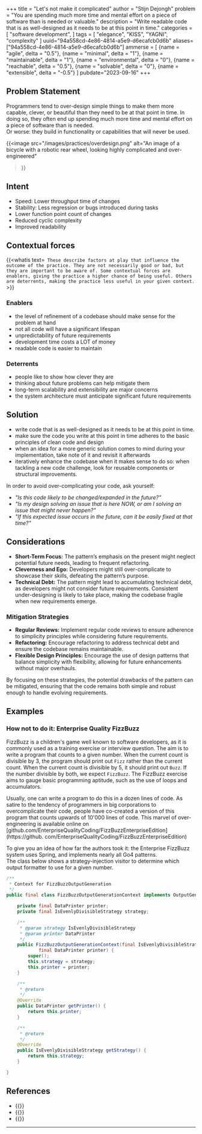 +++
title = "Let's not make it complicated"
author = "Stijn Dejongh"
problem = "You are spending much more time and mental effort on a piece of software than is needed or valuable."
description = "Write readable code that is as well-designed as it needs to be at this point in time."
categories = [
    "software development",
]
tags = [
    "elegance", "KISS", "YAGNI", "complexity"
]
uuid="94a558cd-4e86-4814-a5e9-d6ecafcb0d6b"
aliases=["94a558cd-4e86-4814-a5e9-d6ecafcb0d6b"]
ammerse = [
  {name = "agile", delta = "0.5"},
  {name = "minimal", delta = "1"},
  {name = "maintainable", delta = "1"},
  {name = "environmental", delta = "0"},
  {name = "reachable", delta = "0.5"},
  {name = "solvable", delta = "0"},
  {name = "extensible", delta = "-0.5"}
]
pubdate="2023-09-16"
+++

## Problem Statement

Programmers tend to over-design simple things to make them more capable, clever, or beautiful than they need to be at that point in time. 
In doing so, they often end up spending much more time and mental effort on a piece of software than is needed.  
Or worse: they build in functionality or capabilities that will never be used.

{{<image 
src="/images/practices/overdesign.png" 
alt="An image of a bicycle with a robotic rear wheel, looking highly complicated and over-engineered" 
>}}

## Intent

* Speed: Lower throughput time of changes
* Stability: Less regression or bugs introduced during tasks
* Lower function point count of changes
* Reduced cyclic complexity
* Improved readability

## Contextual forces

{{<whatis text=`
These describe factors at play that influence the outcome of the practice. They are not necessarily good or bad, but they are important to be
aware of. Some contextual forces are enablers, giving the practice a higher chance of being useful. Others are deterrents, making the practice less useful
in your given context.` >}}

### Enablers

* the level of refinement of a codebase should make sense for the problem at hand
* not all code will have a significant lifespan
* unpredictability of future requirements
* development time costs a LOT of money
* readable code is easier to maintain



### Deterrents

* people like to show how clever they are
* thinking about future problems can help mitigate them
* long-term scalability and extensibility are major concerns
* the system architecture must anticipate significant future requirements

## Solution

* write code that is as well-designed as it needs to be at this point in time.
* make sure the code you write at this point in time adheres to the basic principles of clean code and design
* when an idea for a more generic solution comes to mind during your implementation, take note of it and revisit it afterwards
* iteratively enhance the codebase when it makes sense to do so: when tackling a new code challenge, look for reusable components or
  structural improvements.

In order to avoid over-complicating your code, ask yourself:
* _"Is this code likely to be changed/expanded in the future?"_
* _"Is my design solving an issue that is here NOW, or am I solving an issue that might never happen?"_
* _"If this expected issue occurs in the future, can it be easily fixed at that time?"_

## Considerations

* **Short-Term Focus:** The pattern’s emphasis on the present might neglect potential future needs, leading to frequent refactoring.
* **Cleverness and Ego:** Developers might still over-complicate to showcase their skills, defeating the pattern’s purpose.
* **Technical Debt:** The pattern might lead to accumulating technical debt, as developers might not consider future requirements. Consistent 
  under-designing is likely to take place, making the codebase fragile when new requirements emerge.

### Mitigation Strategies

* **Regular Reviews:** Implement regular code reviews to ensure adherence to simplicity principles while considering future requirements.
* **Refactoring:** Encourage refactoring to address technical debt and ensure the codebase remains maintainable.
* **Flexible Design Principles:** Encourage the use of design patterns that balance simplicity with flexibility, allowing for future enhancements 
  without major overhauls.

By focusing on these strategies, the potential drawbacks of the pattern can be mitigated, ensuring that the code remains both simple and robust enough to handle evolving requirements.

## Examples

### How not to do it: Enterprise Quality FizzBuzz

FizzBuzz is a children's game well known to software developers, as it is commonly used as a training exercise or interview question. 
The aim is to write a program that counts to a given number. When the current count is divisible by 3, the program should print out `Fizz` rather 
than the current count. When the current count is divisible by 5, it should print out `Buzz`. If the number divisible by both, we expect `FizzBuzz`.
The FizzBuzz exercise aims to gauge basic programming aptitude, such as the use of loops and accumulators.

Usually, one can write a program to do this in a dozen lines of code. As satire to the tendency of programmers in big corporations to 
overcomplicate their code, people have co-created a version of this program that counts upwards of 10'000 lines of code.
This marvel of over-engineering is available online on [github.com/EnterpriseQualityCoding/FizzBuzzEnterpriseEdition](https://github.
com/EnterpriseQualityCoding/FizzBuzzEnterpriseEdition)

To give you an idea of how far the authors took it: the Enterprise FizzBuzz system uses Spring, and implements nearly all Go4 patterns.  
The class below shows a strategy-injection visitor to determine which output formatter to use for a given number. 

```java
/**
 * Context for FizzBuzzOutputGeneration
 */
public final class FizzBuzzOutputGenerationContext implements OutputGenerationContext {

	private final DataPrinter printer;
	private final IsEvenlyDivisibleStrategy strategy;

	/**
	 * @param strategy IsEvenlyDivisibleStrategy
	 * @param printer DataPrinter
	 */
	public FizzBuzzOutputGenerationContext(final IsEvenlyDivisibleStrategy strategy,
			final DataPrinter printer) {
		super();
		this.strategy = strategy;
		this.printer = printer;
	}

	/**
	 * @return
	 */
	@Override
	public DataPrinter getPrinter() {
		return this.printer;
	}

	/**
	 * @return
	 */
	@Override
	public IsEvenlyDivisibleStrategy getStrategy() {
		return this.strategy;
	}

}
```

## References

* {{<reference author="Nauerby, E. M.; Kragbæk, M.; et al."
  year="2019"
  title="FizzBuzz: Enterprise Edition"
  site="GitHub.com"
  link="https://github.com/EnterpriseQualityCoding/FizzBuzzEnterpriseEdition" >}}
* {{<reference author="Martin R."
  year="2005"
  title="The Bowling Game Kata"
  site="butunclebob.com"
  link="http://www.butunclebob.com/ArticleS.UncleBob.TheBowlingGameKata" >}}
* {{<reference author="Keeling, M."
  year="2017"
  isbn="1680502093"
  title="Design It: From Programmer to Software Architect"
  publisher="The Pragmatic Bookshelf"
  link="https://pragprog.com/titles/mkdsa/design-it/" >}}


---
